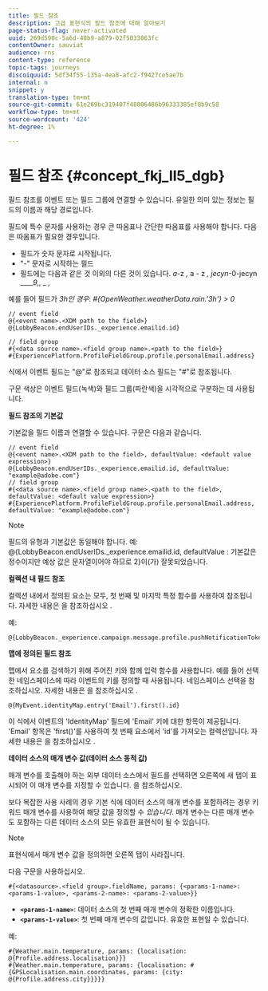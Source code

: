 ```yaml
---
title: 필드 참조
description: 고급 표현식의 필드 참조에 대해 알아보기
page-status-flag: never-activated
uuid: 269d590c-5a6d-40b9-a879-02f5033863fc
contentOwner: sauviat
audience: rns
content-type: reference
topic-tags: journeys
discoiquuid: 5df34f55-135a-4ea8-afc2-f9427ce5ae7b
internal: n
snippet: y
translation-type: tm+mt
source-git-commit: 61e269bc319407f48006486b96333385ef8b9c58
workflow-type: tm+mt
source-wordcount: '424'
ht-degree: 1%

---
```




# 필드 참조 {#concept_fkj_ll5_dgb}

필드 참조를 이벤트 또는 필드 그룹에 연결할 수 있습니다. 유일한 의미 있는 정보는 필드의 이름과 해당 경로입니다.

필드에 특수 문자를 사용하는 경우 큰 따옴표나 간단한 따옴표를 사용해야 합니다. 다음은 따옴표가 필요한 경우입니다.

* 필드가 숫자 문자로 시작됩니다.
* &quot;-&quot; 문자로 시작하는 필드
* 필드에는 다음과 같은 것 이외의 다른 것이 있습니다. _a_-z _,_ a _-_ z _, jecyn_-0-jecyn _____9,, _ ,_

예를 들어 필드가 _3h인 경우_: _#{OpenWeather.weatherData.rain.&#39;3h&#39;} > 0_

```
// event field
@{<event name>.<XDM path to the field>}
@{LobbyBeacon.endUserIDs._experience.emailid.id}

// field group
#{<data source name>.<field group name>.<path to the field>}
#{ExperiencePlatform.ProfileFieldGroup.profile.personalEmail.address}
```

식에서 이벤트 필드는 &quot;@&quot;로 참조되고 데이터 소스 필드는 &quot;#&quot;로 참조됩니다.

구문 색상은 이벤트 필드(녹색)와 필드 그룹(파란색)을 시각적으로 구분하는 데 사용됩니다.

**필드 참조의 기본값**

기본값을 필드 이름과 연결할 수 있습니다. 구문은 다음과 같습니다.

```
// event field
@{<event name>.<XDM path to the field>, defaultValue: <default value expression>}
@{LobbyBeacon.endUserIDs._experience.emailid.id, defaultValue: "example@adobe.com"}
// field group
#{<data source name>.<field group name>.<path to the field>, defaultValue: <default value expression>}
#{ExperiencePlatform.ProfileFieldGroup.profile.personalEmail.address, defaultValue: "example@adobe.com"}
```

>[!NOTE]
>
>필드의 유형과 기본값은 동일해야 합니다. 예: @{LobbyBeacon.endUserIDs._experience.emailid.id, defaultValue : 기본값은 정수이지만 예상 값은 문자열이어야 하므로 2}이(가) 잘못되었습니다.

**컬렉션 내 필드 참조**

컬렉션 내에서 정의된 요소는 모두, 첫 번째 및 마지막 특정 함수를 사용하여 참조됩니다. 자세한 내용은 을 참조하십시오 [](../expression/collection-management-functions.md).

예:

```
@{LobbyBeacon._experience.campaign.message.profile.pushNotificationTokens.all()
```

**맵에 정의된 필드 참조**

맵에서 요소를 검색하기 위해 주어진 키와 함께 입력 함수를 사용합니다. 예를 들어 선택한 네임스페이스에 따라 이벤트의 키를 정의할 때 사용됩니다. 네임스페이스 선택을 참조하십시오. 자세한 내용은 을 참조하십시오 [](../event/selecting-the-namespace.md).

```
@{MyEvent.identityMap.entry('Email').first().id}
```

이 식에서 이벤트의 &#39;IdentityMap&#39; 필드에 &#39;Email&#39; 키에 대한 항목이 제공됩니다. &#39;Email&#39; 항목은 &#39;first()&#39;를 사용하여 첫 번째 요소에서 &#39;id&#39;를 가져오는 컬렉션입니다. 자세한 내용은 을 참조하십시오 [](../expression/collection-management-functions.md).

**데이터 소스의 매개 변수 값(데이터 소스 동적 값)**

매개 변수를 호출해야 하는 외부 데이터 소스에서 필드를 선택하면 오른쪽에 새 탭이 표시되어 이 매개 변수를 지정할 수 있습니다. [](../expression/expressionadvanced.md)을 참조하십시오.

보다 복잡한 사용 사례의 경우 기본 식에 데이터 소스의 매개 변수를 포함하려는 경우 키워드 매개 변수를 사용하여 해당 값을 정의할 수 _있습니다_. 매개 변수는 다른 매개 변수도 포함하는 다른 데이터 소스의 모든 유효한 표현식이 될 수 있습니다.

>[!NOTE]
>
>표현식에서 매개 변수 값을 정의하면 오른쪽 탭이 사라집니다.

다음 구문을 사용하십시오.

```
#{<datasource>.<field group>.fieldName, params: {<params-1-name>: <params-1-value>, <params-2-name>: <params-2-value>}}
```

* **`<params-1-name>`**: 데이터 소스의 첫 번째 매개 변수의 정확한 이름입니다.
* **`<params-1-value>`**: 첫 번째 매개 변수의 값입니다. 유효한 표현일 수 있습니다.

예:

```
#{Weather.main.temperature, params: {localisation: @{Profile.address.localisation}}}
#{Weather.main.temperature, params: {localisation: #{GPSLocalisation.main.coordinates, params: {city: @{Profile.address.city}}}}}
```
